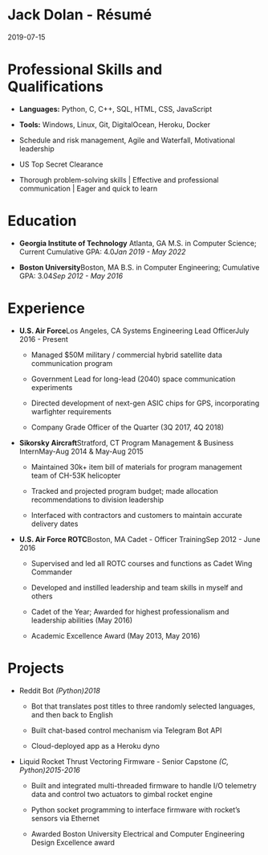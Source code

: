 # Jack Dolan - Résumé 


2019-07-15



Professional Skills and Qualifications
======================================

-   **Languages:** Python, C, C++, SQL, HTML, CSS, JavaScript

-   **Tools:** Windows, Linux, Git, DigitalOcean, Heroku, Docker

-   Schedule and risk management, Agile and Waterfall, Motivational leadership

-   US Top Secret Clearance

-   Thorough problem-solving skills | Effective and professional communication | Eager and quick to learn

Education
=========

-   **Georgia Institute of Technology** Atlanta, GA
    M.S. in Computer Science; Current Cumulative GPA: 4.0*Jan 2019 - May 2022*

-   **Boston University**Boston, MA
    B.S. in Computer Engineering; Cumulative GPA: 3.04*Sep 2012 - May 2016*

Experience
==========

-   **U.S. Air Force**Los Angeles, CA
    Systems Engineering Lead OfficerJuly 2016 - Present

    -   Managed $50M military / commercial hybrid satellite data communication program

    -   Government Lead for long-lead (2040) space communication experiments

    -   Directed development of next-gen ASIC chips for GPS, incorporating warfighter requirements

    -   Company Grade Officer of the Quarter (3Q 2017, 4Q 2018)

-   **Sikorsky Aircraft**Stratford, CT
    Program Management & Business InternMay-Aug 2014 & May-Aug 2015

    -   Maintained 30k+ item bill of materials for program management team of CH-53K helicopter

    -   Tracked and projected program budget; made allocation recommendations to division leadership

    -   Interfaced with contractors and customers to maintain accurate delivery dates

-   **U.S. Air Force ROTC**Boston, MA
    Cadet - Officer TrainingSep 2012 - June 2016

    -   Supervised and led all ROTC courses and functions as Cadet Wing Commander

    -   Developed and instilled leadership and team skills in myself and others

    -   Cadet of the Year; Awarded for highest professionalism and leadership abilities (May 2016)

    -   Academic Excellence Award (May 2013, May 2016)

Projects
========

-   Reddit Bot *(Python)2018*

    -   Bot that translates post titles to three randomly selected languages, and then back to English

    -   Built chat-based control mechanism via Telegram Bot API

    -   Cloud-deployed app as a Heroku dyno

-   Liquid Rocket Thrust Vectoring Firmware - Senior Capstone *(C, Python)2015-2016*

    -   Built and integrated multi-threaded firmware to handle I/O telemetry data and control two actuators to gimbal rocket engine

    -   Python socket programming to interface firmware with rocket’s sensors via Ethernet

    -   Awarded Boston University Electrical and Computer Engineering Design Excellence award


